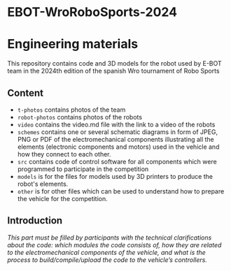 # EBOT-WroRoboSports-2024

Engineering materials
====

This repository contains code and 3D models for the robot used by E-BOT team in the 2024th edition of the spanish Wro tournament of Robo Sports

## Content

* `t-photos` contains photos of the team 
* `robot-photos` contains photos of the robots
* `video` contains the video.md file with the link to a video of the robots
* `schemes` contains one or several schematic diagrams in form of JPEG, PNG or PDF of the electromechanical components illustrating all the elements (electronic components and motors) used in the vehicle and how they connect to each other.
* `src` contains code of control software for all components which were programmed to participate in the competition
* `models` is for the files for models used by 3D printers to produce the robot's elements.
* `other` is for other files which can be used to understand how to prepare the vehicle for the competition. 
## Introduction

_This part must be filled by participants with the technical clarifications about the code: which modules the code consists of, how they are related to the electromechanical components of the vehicle, and what is the process to build/compile/upload the code to the vehicle’s controllers._
